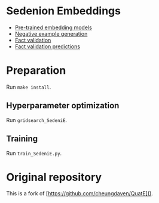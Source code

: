# Sedenion Embeddings

- [Pre-trained embedding models](https://hobbitdata.informatik.uni-leipzig.de/teaching/theses/sedenion-embeddings/models/)
- [Negative example generation](./negative-example-generation)
- [Fact validation](./fact-vadlidation)
- [Fact validation predictions](https://hobbitdata.informatik.uni-leipzig.de/teaching/theses/sedenion-embeddings/predictions/)

# Preparation
Run `make install`.

## Hyperparameter optimization
Run `gridsearch_SedeniE`.

## Training
Run `train_SedeniE.py`.

# Original repository
This is a fork of [https://github.com/cheungdaven/QuatE]().
